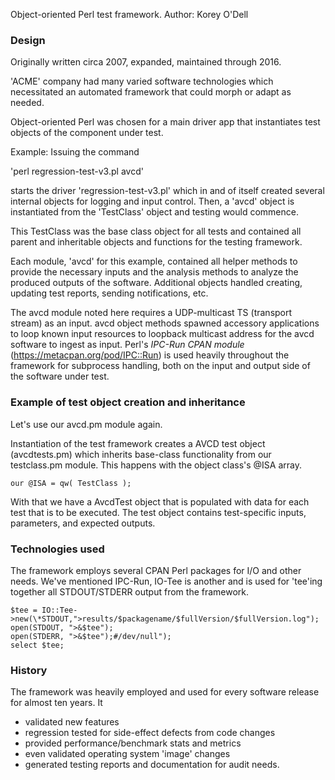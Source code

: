 Object-oriented Perl test framework.
Author: Korey O'Dell

### Design
Originally written circa 2007, expanded, maintained through 2016.

'ACME' company had many varied software technologies which necessitated an automated framework that could morph or adapt as needed.

Object-oriented Perl was chosen for a main driver app that instantiates test objects of the component under test.

Example: Issuing the command

'perl regression-test-v3.pl avcd'

starts the driver 'regression-test-v3.pl' which in and of itself created several internal objects for logging and input control.
Then, a 'avcd' object is instantiated from the 'TestClass' object and testing would commence.

This TestClass was the base class object for all tests and contained all parent and inheritable objects and functions for the testing framework.

Each module, 'avcd' for this example, contained all helper methods to provide the necessary inputs and the analysis methods to analyze the produced outputs of the software. Additional objects handled creating, updating test reports, sending notifications, etc.

The avcd module noted here requires a UDP-multicast TS (transport stream) as an input. avcd object methods spawned accessory applications to loop known input resources to loopback multicast address for the avcd software to ingest as input.
Perl's *IPC-Run CPAN module* (https://metacpan.org/pod/IPC::Run) is used heavily throughout the framework for subprocess handling, both on the input and output side of the software under test.

### Example of test object creation and inheritance

Let's use our avcd.pm module again.

Instantiation of the test framework creates a AVCD test object (avcdtests.pm) which inherits base-class functionality from our testclass.pm module. This happens with the object class's @ISA array.

```
our @ISA = qw( TestClass );
```

With that we have a AvcdTest object that is populated with data for each test that is to be executed. The test object contains test-specific inputs, parameters, and expected outputs.

### Technologies used

The framework employs several CPAN Perl packages for I/O and other needs. We've mentioned IPC-Run, IO-Tee is another and is used for 'tee'ing together all STDOUT/STDERR output from the framework.

```
$tee = IO::Tee->new(\*STDOUT,">results/$packagename/$fullVersion/$fullVersion.log");
open(STDOUT, ">&$tee");
open(STDERR, ">&$tee");#/dev/null"); 
select $tee;
```

### History

The framework was heavily employed and used for every software release for almost ten years. It 
 * validated new features
 * regression tested for side-effect defects from code changes
 * provided performance/benchmark stats and metrics
 * even validated operating system 'image' changes
 * generated testing reports and documentation for audit needs.